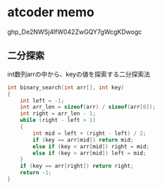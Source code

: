 # atcoder memo

ghp_De2NWSj4lfW042ZwGQY7gWcgKDwogc

## 二分探索

int数列arrの中から、keyの値を探索する二分探索法
```c++
int binary_search(int arr[], int key)
{
    int left = -1;
    int arr_len = sizeof(arr) / sizeof(arr[0]);
    int right = arr_len - 1;
    while (right - left > 1)
    {
        int mid = left + (right - left) / 2;
        if (key == arr[mid]) return mid;
        else if (key < arr[mid]) right = mid;
        else if (key > arr[mid]) left = mid;
    }
    if (key == arr[right]) return right;
    return -1;
}
```

